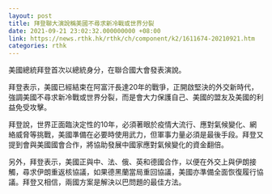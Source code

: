 ```yaml
---
layout: post
title: 拜登聯大演說稱美國不尋求新冷戰或世界分裂
date: 2021-09-21 23:02:32.000000000 +08:00
link: https://news.rthk.hk/rthk/ch/component/k2/1611674-20210921.htm
categories: rthk
---
```


美國總統拜登首次以總統身分，在聯合國大會發表演說。

拜登表示，美國已經結束在阿富汗長達20年的戰爭，正開啟堅決的外交新時代，強調美國不尋求新冷戰或世界分裂，而是會大力保護自己、美國的盟友及美國的利益免受攻擊。

拜登說，世界正面臨決定性的10年，必須著眼於疫情大流行、應對氣候變化、網絡威脅等挑戰，美國準備在必要時使用武力，但軍事力量必須是最後手段。拜登又提到會與美國國會合作，將協助發展中國家應對氣候變化的資金翻倍。

另外，拜登表示，美國正與中、法、俄、英和德國合作，以便在外交上與伊朗接觸，尋求伊朗重返核協議，如果德黑蘭當局重回協議，美國亦準備全面恢復履行協議。拜登又相信，兩國方案是解決以巴問題的最佳方法。
